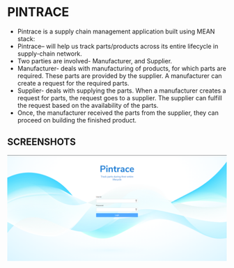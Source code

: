 # PINTRACE

* Pintrace is a supply chain management application built using MEAN stack:
* Pintrace– will help us track parts/products across its entire lifecycle in supply-chain
network.
* Two parties are involved- Manufacturer, and Supplier.
* Manufacturer- deals with manufacturing of products, for which parts are required.
These parts are provided by the supplier. A manufacturer can create a request for the
required parts.
* Supplier- deals with supplying the parts. When a manufacturer creates a request for
parts, the request goes to a supplier. The supplier can fulfill the request based on the
availability of the parts.
* Once, the manufacturer received the parts from the supplier, they can proceed on
building the finished product.

## SCREENSHOTS
![1. Login page](screenshots/1%20Login.PNG)
